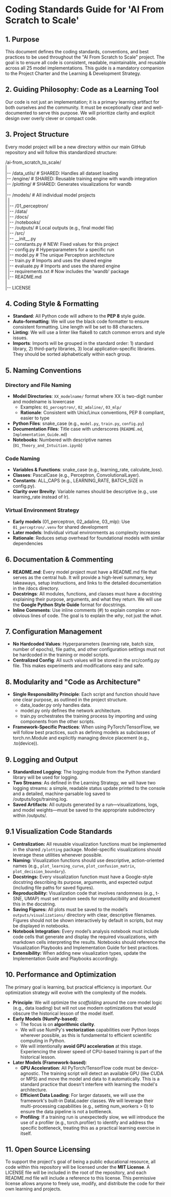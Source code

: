 # **Coding Standards Guide for 'AI From Scratch to Scale'**

## **1\. Purpose**

This document defines the coding standards, conventions, and best practices to be used throughout the "AI From Scratch to Scale" project. The goal is to ensure all code is consistent, readable, maintainable, and reusable across all 25 model implementations. This guide is a mandatory companion to the Project Charter and the Learning & Development Strategy.

## **2\. Guiding Philosophy: Code as a Learning Tool**

Our code is not just an implementation; it is a primary learning artifact for both ourselves and the community. It must be exceptionally clear and well-documented to serve this purpose. We will prioritize clarity and explicit design over overly clever or compact code.

## **3\. Project Structure**

Every model project will be a new directory within our main GitHub repository and will follow this standardized structure:

/ai-from\_scratch\_to\_scale/  
|  
|-- /data\_utils/          \# SHARED: Handles all dataset loading  
|-- /engine/              \# SHARED: Reusable training engine with wandb integration  
|-- /plotting/            \# SHARED: Generates visualizations for wandb  
|  
|-- /models/              \# All individual model projects  
|   |  
|   |-- /01\_perceptron/  
|       |-- /data/  
|       |-- /docs/  
|       |-- /notebooks/  
|       |-- /outputs/       \# Local outputs (e.g., final model file)  
|       |-- /src/  
|           |-- \_\_init\_\_.py  
|           |-- constants.py    \# NEW: Fixed values for this project  
|           |-- config.py       \# Hyperparameters for a specific run  
|           |-- model.py        \# The unique Perceptron architecture  
|           |-- train.py        \# Imports and uses the shared engine  
|           |-- evaluate.py     \# Imports and uses the shared engine  
|       |-- requirements.txt  \# Now includes the 'wandb' package  
|       |-- README.md  
|  
|-- LICENSE

## **4\. Coding Style & Formatting**

* **Standard**: All Python code will adhere to the **PEP 8** style guide.  
* **Auto-formatting**: We will use the black code formatter to ensure consistent formatting. Line length will be set to 88 characters.  
* **Linting**: We will use a linter like flake8 to catch common errors and style issues.  
* **Imports**: Imports will be grouped in the standard order: 1\) standard library, 2\) third-party libraries, 3\) local application-specific libraries. They should be sorted alphabetically within each group.

## **5\. Naming Conventions**

### **Directory and File Naming**

* **Model Directories**: `XX_modelname/` format where XX is two-digit number and modelname is lowercase
  * Examples: `01_perceptron/`, `02_adaline/`, `03_mlp/`
  * **Rationale**: Consistent with Unix/Linux conventions, PEP 8 compliant, easier to type
* **Python Files**: snake_case (e.g., `model.py`, `train.py`, `config.py`)
* **Documentation Files**: Title case with underscores (`README.md`, `Implementation_Guide.md`)
* **Notebooks**: Numbered with descriptive names (`01_Theory_and_Intuition.ipynb`)

### **Code Naming**

* **Variables & Functions**: snake_case (e.g., learning_rate, calculate_loss).  
* **Classes**: PascalCase (e.g., Perceptron, ConvolutionalLayer).  
* **Constants**: ALL_CAPS (e.g., LEARNING_RATE, BATCH_SIZE in config.py).  
* **Clarity over Brevity**: Variable names should be descriptive (e.g., use learning_rate instead of lr).

### **Virtual Environment Strategy**

* **Early models** (01_perceptron, 02_adaline, 03_mlp): Use `01_perceptron/.venv` for shared development
* **Later models**: Individual virtual environments as complexity increases
* **Rationale**: Reduces setup overhead for foundational models with similar dependencies

## **6\. Documentation & Commenting**

* **README.md**: Every model project must have a README.md file that serves as the central hub. It will provide a high-level summary, key takeaways, setup instructions, and links to the detailed documentation in the /docs directory.  
* **Docstrings**: All modules, functions, and classes must have a docstring explaining their purpose, arguments, and what they return. We will use the **Google Python Style Guide** format for docstrings.  
* **Inline Comments**: Use inline comments (\#) to explain complex or non-obvious lines of code. The goal is to explain the *why*, not just the *what*.

## **7\. Configuration Management**

* **No Hardcoded Values**: Hyperparameters (learning rate, batch size, number of epochs), file paths, and other configuration settings must not be hardcoded in the training or model scripts.  
* **Centralized Config**: All such values will be stored in the src/config.py file. This makes experiments and modifications easy and safe.

## **8\. Modularity and "Code as Architecture"**

* **Single Responsibility Principle**: Each script and function should have one clear purpose, as outlined in the project structure.  
  * data\_loader.py only handles data.  
  * model.py only defines the network architecture.  
  * train.py orchestrates the training process by importing and using components from the other scripts.  
* **Framework-Specific Practices**: When using PyTorch/TensorFlow, we will follow best practices, such as defining models as subclasses of torch.nn.Module and explicitly managing device placement (e.g., .to(device)).

## **9\. Logging and Output**

* **Standardized Logging**: The logging module from the Python standard library will be used for logging.  
* **Two Streams**: As defined in the Learning Strategy, we will have two logging streams: a simple, readable status update printed to the console and a detailed, machine-parsable log saved to /outputs/logs/training.log.  
* **Saved Artifacts**: All outputs generated by a run—visualizations, logs, and model weights—must be saved to the appropriate subdirectory within /outputs/.

## **9.1 Visualization Code Standards**

* **Centralization:** All reusable visualization functions must be implemented in the shared `/plotting` package. Model-specific visualizations should leverage these utilities whenever possible.
* **Naming:** Visualization functions should use descriptive, action-oriented names (e.g., `plot_learning_curve`, `plot_confusion_matrix`, `plot_decision_boundary`).
* **Docstrings:** Every visualization function must have a Google-style docstring describing its purpose, arguments, and expected output (including file paths for saved figures).
* **Reproducibility:** Visualization code that involves randomness (e.g., t-SNE, UMAP) must set random seeds for reproducibility and document this in the docstring.
* **Saving Figures:** All plots must be saved to the model’s `outputs/visualizations/` directory with clear, descriptive filenames. Figures should not be shown interactively by default in scripts, but may be displayed in notebooks.
* **Notebook Integration:** Every model’s analysis notebook must include code cells that generate and display the required visualizations, with markdown cells interpreting the results. Notebooks should reference the Visualization Playbooks and Implementation Guide for best practices.
* **Extensibility:** When adding new visualization types, update the Implementation Guide and Playbooks accordingly.

## **10\. Performance and Optimization**

The primary goal is learning, but practical efficiency is important. Our optimization strategy will evolve with the complexity of the models.

* **Principle**: We will optimize the *scaffolding* around the core model logic (e.g., data loading) but will not use modern optimizations that would obscure the historical lesson of the model itself.  
* **Early Models (NumPy-based)**:  
  * The focus is on **algorithmic clarity**.  
  * We will use NumPy's **vectorization** capabilities over Python loops wherever possible, as this is fundamental to efficient scientific computing in Python.  
  * We will intentionally **avoid GPU acceleration** at this stage. Experiencing the slower speed of CPU-based training is part of the historical lesson.  
* **Later Models (Framework-based)**:  
  * **GPU Acceleration**: All PyTorch/TensorFlow code must be device-agnostic. The training script will detect an available GPU (like CUDA or MPS) and move the model and data to it automatically. This is a standard practice that doesn't interfere with learning the model's architecture.  
  * **Efficient Data Loading**: For larger datasets, we will use the framework's built-in DataLoader classes. We will leverage their multi-processing capabilities (e.g., setting num\_workers \> 0\) to ensure the data pipeline is not a bottleneck.  
  * **Profiling**: If a training run is unexpectedly slow, we will introduce the use of a profiler (e.g., torch.profiler) to identify and address the specific bottleneck, treating this as a practical learning exercise in itself.

## **11\. Open Source Licensing**

To support the project's goal of being a public educational resource, all code within this repository will be licensed under the **MIT License**. A LICENSE file will be included in the root of the repository, and each README.md file will include a reference to this license. This permissive license allows anyone to freely use, modify, and distribute the code for their own learning and projects.
